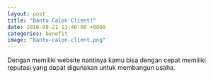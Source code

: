 ```yaml
---
layout: post
title: "Bantu Calon Client!"
date: 2016-08-21 11:46:00 +0800
categories: benefit
image: "bantu-calon-client.png"
---
```


Dengan memiliki website nantinya kamu bisa dengan cepat memiliki reputasi yang dapat digunakan untuk membangun usaha.
